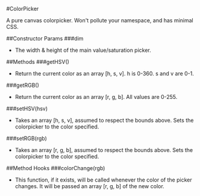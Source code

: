 #ColorPicker

A pure canvas colorpicker. Won't pollute your namespace, and has minimal CSS.

##Constructor Params
###dim
- The width & height of the main value/saturation picker.

##Methods
###getHSV()
- Return the current color as an array [h, s, v]. h is 0-360. s and v are  0-1.

###getRGB()
- Return the current color as an array [r, g, b]. All values are 0-255.

###setHSV(hsv)
- Takes an array [h, s, v], assumed to respect the bounds above. Sets the colorpicker to the color specified.

###setRGB(rgb)
- Takes an array [r, g, b], assumed to respect the bounds above. Sets the colorpicker to the color specified.

##Method Hooks
###colorChange(rgb)
- This function, if it exists, will be called whenever the color of the picker changes. It will be passed an array [r, g, b] of the new color.
